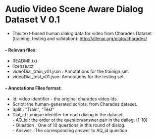# Audio Video Scene Aware Dialog Dataset V 0.1 

- This text-based human dialog data for video from Charades Dataset (training, testing and validation): http://allenai.org/plato/charades/

#### - Relevan files:

   * README.txt   
   * license.txt  
   * videoDial_train_v01.json : Annotations for the trainign set.   
   * videoDial_test_v01.json:   Annotations for the testing set.
  
  
#### - Annotations Files format:  

  * Id: video identifier - the original charades video Ids.     
  * Script: the human-generated scripts, from Charades dataset.        
  * Split : "Train", "Test"      
  * Dial_id : unique identifer for each dialog in the dataset.  
    		-	AQ_id : the order ot the question/answer pair in the dailog. (1-10)     
        -	Question : One of 10 questions in this round of dialog.     
        -	Answer :   The corresponding answer to AQ_id question  
              
  


         
    



